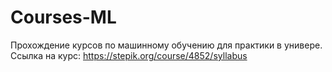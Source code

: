 # Courses-ML
Прохождение курсов по машинному обучению для практики в универе. Ссылка на курс: https://stepik.org/course/4852/syllabus
